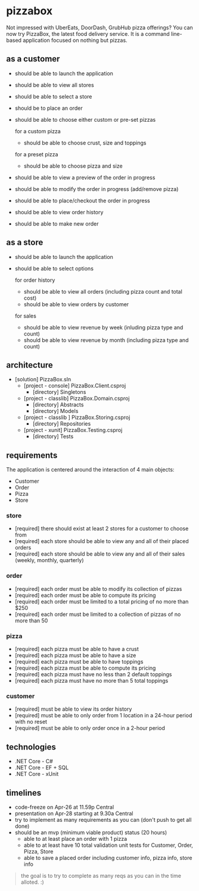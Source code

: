# pizzabox

Not impressed with UberEats, DoorDash, GrubHub pizza offerings?
You can now try PizzaBox, the latest food delivery service. 
It is a command line-based application focused on nothing but pizzas.

## as a customer

- should be able to launch the application
- should be able to view all stores
- should be able to select a store
- should be to place an order
- should be able to choose either custom or pre-set pizzas

  for a custom pizza
  - should be able to choose crust, size and toppings

  for a preset pizza
  - should be able to choose pizza and size

- should be able to view a preview of the order in progress
- should be able to modify the order in progress (add/remove pizza)
- should be able to place/checkout the order in progress
- should be able to view order history
- should be able to make new order

## as a store

- should be able to launch the application
- should be able to select options

  for order history
  - should be able to view all orders (including pizza count and total cost)
  - should be able to view orders by customer

  for sales
  - should be able to view revenue by week (inluding pizza type and count)
  - should be able to view revenue by month (including pizza type and count)

## architecture

- [solution] PizzaBox.sln
  - [project - console] PizzaBox.Client.csproj
    - [directory] Singletons
  - [project - classlib] PizzaBox.Domain.csproj
    - [directory] Abstracts
    - [directory] Models
  + [project - classlib ] PizzaBox.Storing.csproj
    + [directory] Repositories
  + [project - xunit] PizzaBox.Testing.csproj
    + [directory] Tests

## requirements

The application is centered around the interaction of 4 main objects:
- Customer
- Order
- Pizza
- Store

### store

+ [required] there should exist at least 2 stores for a customer to choose from
+ [required] each store should be able to view any and all of their placed orders
+ [required] each store should be able to view any and all of their sales (weekly, monthly, quarterly)

### order

+ [required] each order must be able to modify its collection of pizzas
+ [required] each order must be able to compute its pricing
+ [required] each order must be limited to a total pricing of no more than $250
+ [required] each order must be limited to a collection of pizzas of no more than 50

### pizza

+ [required] each pizza must be able to have a crust
+ [required] each pizza must be able to have a size
+ [required] each pizza must be able to have toppings
+ [required] each pizza must be able to compute its pricing
+ [required] each pizza must have no less than 2 default toppings
+ [required] each pizza must have no more than 5 total toppings

### customer

+ [required] must be able to view its order history
+ [required] must be able to only order from 1 location in a 24-hour period with no reset
+ [required] must be able to only order once in a 2-hour period

## technologies

+ .NET Core - C#
+ .NET Core - EF + SQL
+ .NET Core - xUnit

## timelines

- code-freeze on Apr-26 at 11.59p Central
- presentation on Apr-28 starting at 9.30a Central
- try to implement as many requirements as you can (don't push to get all done)
- should be an mvp (minimum viable product) status (20 hours)
  - able to at least place an order with 1 pizza
  - able to at least have 10 total validation unit tests for Customer, Order, Pizza, Store
  - able to save a placed order including customer info, pizza info, store info

> the goal is to try to complete as many reqs as you can in the time alloted. :)
